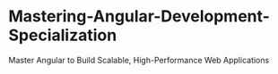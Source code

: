 # Mastering-Angular-Development-Specialization
Master Angular to Build Scalable, High-Performance Web Applications
